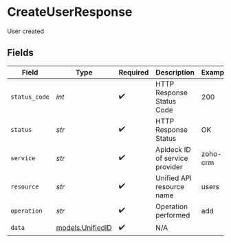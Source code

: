 # CreateUserResponse

User created


## Fields

| Field                                      | Type                                       | Required                                   | Description                                | Example                                    |
| ------------------------------------------ | ------------------------------------------ | ------------------------------------------ | ------------------------------------------ | ------------------------------------------ |
| `status_code`                              | *int*                                      | :heavy_check_mark:                         | HTTP Response Status Code                  | 200                                        |
| `status`                                   | *str*                                      | :heavy_check_mark:                         | HTTP Response Status                       | OK                                         |
| `service`                                  | *str*                                      | :heavy_check_mark:                         | Apideck ID of service provider             | zoho-crm                                   |
| `resource`                                 | *str*                                      | :heavy_check_mark:                         | Unified API resource name                  | users                                      |
| `operation`                                | *str*                                      | :heavy_check_mark:                         | Operation performed                        | add                                        |
| `data`                                     | [models.UnifiedID](../models/unifiedid.md) | :heavy_check_mark:                         | N/A                                        |                                            |